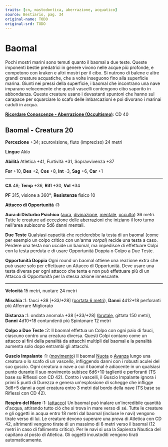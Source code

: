```yaml
---
traits: [cn, mastodontica, aberrazione, acquatico]
source: Bestiario, pag. 34
original-name: TODO
original-srd: TODO
---
```


# Baomal

Pochi mostri marini sono temuti quanto il baomal a due teste. Queste imponenti
bestie predatrici in genere vivono nelle acque più profonde, e competono con
kraken e altri mostri per il cibo. Si nutrono di balene e altre grandi creature
acquatiche, che a volte inseguono fino alla superficie marina. Giunti nei pressi
della superficie, i baomal che incontrano una nave imparano velocemente che
questi vascelli contengono cibo saporito in abbondanza. Queste creature usano i
devastanti spuntoni che hanno sul carapace per squarciare lo scafo delle
imbarcazioni e poi divorano i marinai caduti in acqua.

**[Ricordare Conoscenze - Aberrazione (Occultismo)](/azioni/abilita/ricordare-conoscenze)**:
CD 40

## Baomal - Creatura 20

**Percezione** +34; scurovisione, fiuto (impreciso) 24 metri

**Lingue** Aklo

**Abilità** Atletica +41, Furtività +31, Sopravvivenza +37

**For** +10, **Des** +2, **Cos** +8, **Int** -3, **Sag** +6, **Car** +1

---

**CA** 48; **Temp** +36, **Rifl** +30, **Vol** +34

**PF** 315, visione a 360°; **Resistenze** fisico 10

**Attacco di Opportunità** :R:

**Aura di Disturbo Psichico** ([aura](/tratti/aura),
[divinazione](/tratti/divinazione), [mentale](/tratti/mentale),
[occulto](/tratti/occulto)) 36 metri. Tutte le creature ad eccezione delle
[aberrazioni](/tratti/aberrazione) che iniziano il loro turno nell'area
subiscono 5d6 danni mentali.

**Due Teste** Qualsiasi capacità che reciderebbe la testa di un baomal (come per
esempio un colpo critico con un'arma _vorpal_) recide una testa a caso. Perdere
una testa non uccide un baomal, ma impedisce di effettuare Colpi con la testa
perduta e di usare Opportunità Doppia o Colpo a Due Teste.

**Opportunità Doppia** Ogni round un baomal ottiene una reazione extra che può
usare solo per effettuare un Attacco di Opportunità. Deve usare una testa
diversa per ogni attacco che tenta e non può effettuare più di un Attacco di
Opportunità per la stessa azione innescante.

---

**Velocità** 15 metri, nuotare 24 metri

**Mischia** :1: fauci +38 \[+33/+28] ([portata 6 metri](/tratti/portata)),
**Danni** 4d12+18 perforanti più Afferrare Migliorato

**Distanza** :1: ondata anomala +38 \[+33/+28] ([brutale](/tratti/brutale),
gittata 150 metri), **Danni** 4d10+18 contundenti più Spintonare 12 metri

**Colpo a Due Teste** :2: Il baomal effettua un Colpo con ogni paio di fauci,
ciascuno contro una creatura diversa. Questi Colpi contano come un attacco ai
fini della penalità da attacchi multipli del baomal e la penalità aumenta solo
dopo entrambi gli attacchi.

**Guscio Impalante** :1: ([movimento](/tratti/movimento)) Il baomal
[Nuota](/azioni/abilita/nuotare) o [Avanza](/azioni/base/avanzare) lungo una
creatura o lo scafo di un vascello, infliggendo danni con i robusti aculei del
suo guscio. Ogni creatura o nave a cui il baomal è adiacente in un qualsiasi
punto durante il suo movimento subisce 6d6+10 taglienti e perforanti (TS base su
Riflessi con CD 42). Contro i vascelli, il Guscio Impalante ignora i primi 5
punti di Durezza e genera un'esplosione di schegge che infligge 3d6+5 danni a
ogni creatura entro 3 metri dal bordo della nave (TS base su Riflessi con CD
42).

**Respiro del Mare** :1: ([attacco](/tratti/attacco)) Un baomal può inalare
un'incredibile quantità d'acqua, attirando tutto ciò che si trova in mare verso
di sé. Tutte le creature e gli oggetti in acqua entro 18 metri dal baomal
(incluse le navi) vengono tirate verso di lui. Le creature devono superare una
prova di Atletica con CD 42, altrimenti vengono tirate di un massimo di 6 metri
verso il baomal (12 metri in caso di fallimento critico). Per le navi si usa la
Sapienza Nautica del capitano al posto di Atletica. Gli oggetti incustoditi
vengono tirati automaticamente.

